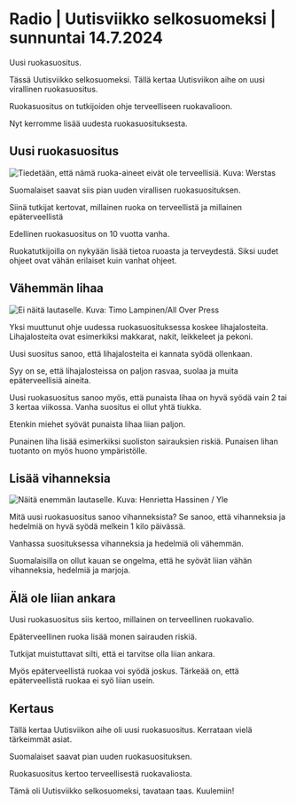 # Radio \| Uutisviikko selkosuomeksi \| sunnuntai 14.7.2024

Uusi ruokasuositus.

Tässä Uutisviikko selkosuomeksi. Tällä kertaa Uutisviikon aihe on uusi virallinen ruokasuositus.

Ruokasuositus on tutkijoiden ohje terveelliseen ruokavalioon.

Nyt kerromme lisää uudesta ruokasuosituksesta.

## Uusi ruokasuositus

![Tiedetään, että nämä ruoka-aineet eivät ole terveellisiä. Kuva: Werstas](https://images.cdn.yle.fi/image/upload/c_crop,h_1705,w_3032,x_0,y_208/ar_1.7777777777777777,c_fill,g_faces,h_431,w_767/dpr_1.0/q_auto:eco/f_auto/fl_lossy/v1704207433/39-1222639659422d01eed5)

Suomalaiset saavat siis pian uuden virallisen ruokasuosituksen.

Siinä tutkijat kertovat, millainen ruoka on terveellistä ja millainen epäterveellistä

Edellinen ruokasuositus on 10 vuotta vanha.

Ruokatutkijoilla on nykyään lisää tietoa ruoasta ja terveydestä. Siksi uudet ohjeet ovat vähän erilaiset kuin vanhat ohjeet.

## Vähemmän lihaa

![Ei näitä lautaselle. Kuva: Timo Lampinen/All Over Press](https://images.cdn.yle.fi/image/upload/c_crop,h_2268,w_4032,x_0,y_756/ar_1.7777777777777777,c_fill,g_faces,h_431,w_767/dpr_1.0/q_auto:eco/f_auto/fl_lossy/v1586952720/39-6646505e96f9d8895dd)

Yksi muuttunut ohje uudessa ruokasuosituksessa koskee lihajalosteita. Lihajalosteita ovat esimerkiksi makkarat, nakit, leikkeleet ja pekoni.

Uusi suositus sanoo, että lihajalosteita ei kannata syödä ollenkaan.

Syy on se, että lihajalosteissa on paljon rasvaa, suolaa ja muita epäterveellisiä aineita.

Uusi ruokasuositus sanoo myös, että punaista lihaa on hyvä syödä vain 2 tai 3 kertaa viikossa. Vanha suositus ei ollut yhtä tiukka.

Etenkin miehet syövät punaista lihaa liian paljon.

Punainen liha lisää esimerkiksi suoliston sairauksien riskiä. Punaisen lihan tuotanto on myös huono ympäristölle.

## Lisää vihanneksia

![Näitä enemmän lautaselle. Kuva: Henrietta Hassinen / Yle](https://images.cdn.yle.fi/image/upload/c_crop,h_3375,w_6000,x_0,y_0/ar_1.7777777777777777,c_fill,g_faces,h_431,w_767/dpr_1.0/q_auto:eco/f_auto/fl_lossy/v1712833558/39-1268996661798edc8d3c)

Mitä uusi ruokasuositus sanoo vihanneksista? Se sanoo, että vihanneksia ja hedelmiä on hyvä syödä melkein 1 kilo päivässä.

Vanhassa suosituksessa vihanneksia ja hedelmiä oli vähemmän.

Suomalaisilla on ollut kauan se ongelma, että he syövät liian vähän vihanneksia, hedelmiä ja marjoja.

## Älä ole liian ankara

Uusi ruokasuositus siis kertoo, millainen on terveellinen ruokavalio.

Epäterveellinen ruoka lisää monen sairauden riskiä.

Tutkijat muistuttavat silti, että ei tarvitse olla liian ankara.

Myös epäterveellistä ruokaa voi syödä joskus. Tärkeää on, että epäterveellistä ruokaa ei syö liian usein.

## Kertaus

Tällä kertaa Uutisviikon aihe oli uusi ruokasuositus. Kerrataan vielä tärkeimmät asiat.

Suomalaiset saavat pian uuden ruokasuosituksen.

Ruokasuositus kertoo terveellisestä ruokavaliosta.

Tämä oli Uutisviikko selkosuomeksi, tavataan taas. Kuulemiin!

